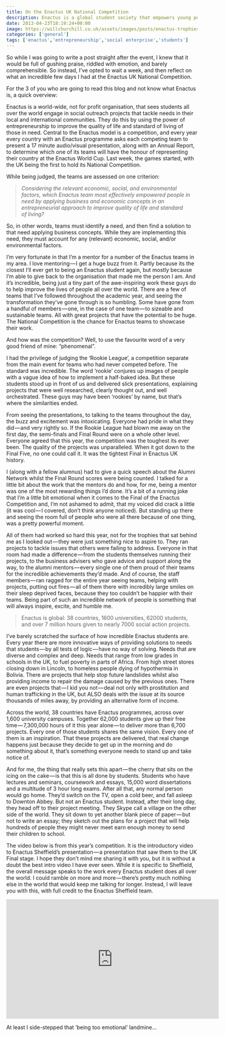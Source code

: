 ```yaml
---
title: On the Enactus UK National Competition
description: Enactus is a global student society that empowers young people to create social action initiatives all over the world. Every year, the UK holds its National competition. This is what I thought.
date: 2013-04-23T18:19:24+00:00
image: https://willchurchill.co.uk/assets/images/posts/enactus-trophies.jpg
categories: ['general']
tags: ['enactus','entrepreneurship','social enterprise','students']
---
```

So while I was going to write a post straight after the event, I knew that it would be full of gushing praise, riddled with emotion, and barely comprehensible. So instead, I’ve opted to wait a week, and then reflect on what an incredible few days I had at the Enactus UK National Competition.

For the 3 of you who are going to read this blog and not know what Enactus is, a quick overview:

Enactus is a world-wide, not for profit organisation, that sees students all over the world engage in social outreach projects that tackle needs in their local and international communities. They do this by using the power of entrepreneurship to improve the quality of life and standard of living of those in need. Central to the Enactus model is a competition, and every year every country with an Enactus programme asks each competing team to present a 17 minute audio/visual presentation, along with an Annual Report, to determine which one of its teams will have the honour of representing their country at the Enactus World Cup. Last week, the games started, with the UK being the first to hold its National Competition.

While being judged, the teams are assessed on one criterion:

> _Considering the relevant economic, social, and environmental factors, which Enactus team most effectively empowered people in need by applying business and economic concepts in an entrepreneurial approach to improve quality of life and standard of living?_

So, in other words, teams must identify a need, and then find a solution to that need applying business concepts. While they are implementing this need, they must account for any (relevant) economic, social, and/or environmental factors.

I’m very fortunate in that I’m a mentor for a number of the Enactus teams in my area. I love mentoring — I get a huge buzz from it. Partly because its the closest I’ll ever get to being an Enactus student again, but mostly because I’m able to give back to the organisation that made me the person I am. And it’s incredible, being just a tiny part of the awe-inspiring work these guys do to help improve the lives of people all over the world. There are a few of teams that I’ve followed throughout the academic year, and seeing the transformation they’ve gone through is so humbling. Some have gone from a handful of members — one, in the case of one team — to sizeable and sustainable teams. All with great projects that have the potential to be huge. The National Competition is the chance for Enactus teams to showcase their work.

And how was the competition? Well, to use the favourite word of a very good friend of mine: “phenomenal”.

I had the privilege of judging the ‘Rookie League’, a competition separate from the main event for teams who had never competed before. The standard was incredible. The word ‘rookie’ conjures up images of people with a vague idea of how to implement a half-baked idea. But these students stood up in front of us and delivered slick presentations, explaining projects that were well researched, clearly thought out, and well orchestrated. These guys may have been ‘rookies’ by name, but that’s where the similarities ended.

From seeing the presentations, to talking to the teams throughout the day, the buzz and excitement was intoxicating. Everyone had pride in what they did — and very rightly so. If the Rookie League had blown me away on the first day, the semi-finals and Final Round were on a whole other level. Everyone agreed that this year, the competition was the toughest its ever been. The quality of the projects was unparalleled. When it got down to the Final Five, no one could call it. It was the tightest Final in Enactus UK history.

I (along with a fellow alumnus) had to give a quick speech about the Alumni Network whilst the Final Round scores were being counted. I talked for a little bit about the work that the mentors do and how, for me, being a mentor was one of the most rewarding things I’d done. It’s a bit of a running joke that I’m a little bit emotional when it comes to the Final of the Enactus Competition and, I’m not ashamed to admit, that my voiced did crack a little (it was cool — I covered, don’t think anyone noticed). But standing up there and seeing the room full of people who were all there because of one thing, was a pretty powerful moment.

All of them had worked so hard this year, not for the trophies that sat behind me as I looked out — they were just something nice to aspire to. They ran projects to tackle issues that others were failing to address. Everyone in that room had made a difference — from the students themselves running their projects, to the business advisers who gave advice and support along the way, to the alumni mentors — every single one of them proud of their teams for the incredible achievements they’d made. And of course, the staff members — ran ragged for the entire year seeing teams, helping with projects, putting out fires — all of them there with incredibly large smiles on their sleep deprived faces, because they too couldn’t be happier with their teams. Being part of such an incredible network of people is something that will always inspire, excite, and humble me.

> Enactus is global: 38 countries, 1600 universities, 62000 students, and over 7 million hours given to nearly 7000 social action projects.

I’ve barely scratched the surface of how incredible Enactus students are. Every year there are more innovative ways of providing solutions to needs that students — by all tests of logic — have no way of solving. Needs that are diverse and complex and deep. Needs that range from low grades in schools in the UK, to fuel poverty in parts of Africa. From high street stores closing down in Lincoln, to homeless people dying of hypothermia in Bolivia. There are projects that help stop future landslides whilst also providing income to repair the damage caused by the previous ones. There are even projects that — I kid you not — deal not only with prostitution and human trafficking in the UK, but ALSO deals with the issue at its source thousands of miles away, by providing an alternative form of income.

Across the world, 38 countries have Enactus programmes, across over 1,600 university campuses. Together 62,000 students give up their free time — 7,300,000 hours of it this year alone — to deliver more than 6,700 projects. Every one of those students shares the same vision. Every one of them is an inspiration. That these projects are delivered, that real change happens just because they decide to get up in the morning and do something about it, that’s something everyone needs to stand up and take notice of.

And for me, the thing that really sets this apart — the cherry that sits on the icing on the cake — is that this is all done by students. Students who have lectures and seminars, coursework and essays, 15,000 word dissertations and a multitude of 3 hour long exams. After all that, any normal person would go home. They’d switch on the TV, open a cold beer, and fall asleep to Downton Abbey. But not an Enactus student. Instead, after their long day, they head off to their project meeting. They Skype call a village on the other side of the world. They sit down to yet another blank piece of paper — but not to write an essay; they sketch out the plans for a project that will help hundreds of people they might never meet earn enough money to send their children to school.

The video below is from this year’s competition. It is the introductory video to Enactus Sheffield’s presentation — a presentation that saw them to the UK Final stage. I hope they don’t mind me sharing it with you, but it is without a doubt the best intro video I have ever seen. While it is specific to Sheffield, the overall message speaks to the work every Enactus student does all over the world. I could ramble on more and more — there’s pretty much nothing else in the world that would keep me talking for longer. Instead, I will leave you with this, with full credit to the Enactus Sheffield team.

<iframe width="560" height="315" src="https://www.youtube.com/embed/aumgm08eX14" frameborder="0" allow="accelerometer; autoplay; encrypted-media; gyroscope; picture-in-picture" allowfullscreen></iframe>

At least I side-stepped that ‘being too emotional’ landmine…